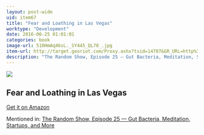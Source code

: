 ```yaml
---
layout: post-wide
uid: item67
title: "Fear and Loathing in Las Vegas"
worktype: "Development"
date: 2016-06-25 01:01:01
categories: book
image-url: 510HmAq46sL._SY445_QL70_.jpg
item-url: http://target.georiot.com/Proxy.ashx?tsid=14707&GR_URL=http%3A%2F%2Fwww.amazon.com%2FFear-Loathing-Las-Vegas-Screenplay-ebook%2Fdp%2FB003X96J00%2F
description: "The Random Show, Episode 25 — Gut Bacteria, Meditation, Startups, and More"
---
```

<a href="http://target.georiot.com/Proxy.ashx?tsid=14707&GR_URL=http%3A%2F%2Fwww.amazon.com%2FFear-Loathing-Las-Vegas-Screenplay-ebook%2Fdp%2FB003X96J00%2F" target="blank"><img src="../../../../img/thumbs/510HmAq46sL._SY445_QL70_.jpg" class="prod-img"></a>
<h2>Fear and Loathing in Las Vegas</h2>
<p><a href="http://target.georiot.com/Proxy.ashx?tsid=14707&GR_URL=http%3A%2F%2Fwww.amazon.com%2FFear-Loathing-Las-Vegas-Screenplay-ebook%2Fdp%2FB003X96J00%2F" target="blank">Get it on Amazon</a><p>
<p>Mentioned in: <a href="http://fourhourworkweek.com/2014/08/22/the-random-show-episode-25-gut-bacteria-meditation-startups-and-more/" target="blank">The Random Show, Episode 25 — Gut Bacteria, Meditation, Startups, and More</a></p>
